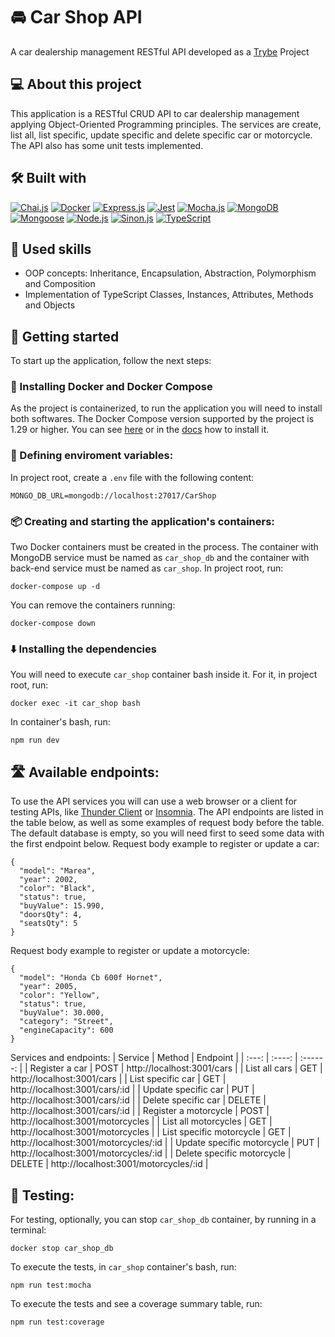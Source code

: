 # 🚘 Car Shop API
A car dealership management RESTful API developed as a [Trybe](https://www.betrybe.com/) Project

## 💻 About this project
This application is a RESTful CRUD API to car dealership management applying Object-Oriented Programming principles. The services are create, list all, list specific, update specific and delete specific car or motorcycle. The API also has some unit tests implemented.

## 🛠️ Built with
<a href="https://www.chaijs.com" target="_blank" rel="noreferrer"><img src="https://img.shields.io/badge/chai.js-323330?style=for-the-badge&logo=chai&logoColor=red" alt="Chai.js" /></a>
<a href="https://www.docker.com" target="_blank" rel="noreferrer"><img src="https://img.shields.io/badge/docker-%230db7ed.svg?style=for-the-badge&logo=docker&logoColor=white" alt="Docker" /></a>
<a href="https://expressjs.com" target="_blank" rel="noreferrer"><img src="https://img.shields.io/badge/express.js-%23404d59.svg?style=for-the-badge&logo=express&logoColor=%2361DAFB" alt="Express.js" /></a>
<a href="https://jestjs.io" target="_blank" rel="noreferrer"><img src="https://img.shields.io/badge/-jest-%23C21325?style=for-the-badge&logo=jest&logoColor=white" alt="Jest" /></a>
<a href="https://mochajs.org" target="_blank" rel="noreferrer"><img src="https://img.shields.io/badge/mocha.js-323330?style=for-the-badge&logo=mocha&logoColor=Brown" alt="Mocha.js" /></a>
<a href="https://www.mongodb.com/docs/" target="_blank" rel="noreferrer"><img src="https://img.shields.io/badge/MongoDB-4EA94B?style=for-the-badge&logo=mongodb&logoColor=white" alt="MongoDB" /></a>
<a href="https://mongoosejs.com/docs/guide.html" target="_blank" rel="noreferrer"><img src="https://img.shields.io/badge/Mongoose-880000.svg?style=for-the-badge&logo=Mongoose&logoColor=white" alt="Mongoose" /></a>
<a href="https://nodejs.org/en/" target="_blank" rel="noreferrer"><img src="https://img.shields.io/badge/node.js-6DA55F?style=for-the-badge&logo=node.js&logoColor=white" alt="Node.js" /></a>
<a href="https://sinonjs.org" target="_blank" rel="noreferrer"><img src="https://img.shields.io/badge/sinon.js-323330?style=for-the-badge&logo=sinon" alt="Sinon.js" /></a>
<a href="https://www.typescriptlang.org/" target="_blank" rel="noreferrer"><img src="https://img.shields.io/badge/typescript-%23007ACC.svg?style=for-the-badge&logo=typescript&logoColor=white" alt="TypeScript" /></a>



## 🎯 Used skills
- OOP concepts: Inheritance, Encapsulation, Abstraction, Polymorphism and Composition
- Implementation of TypeScript Classes, Instances, Attributes, Methods and Objects

## 🏁 Getting started
To start up the application, follow the next steps:

### 🐋 Installing Docker and Docker Compose
As the project is containerized, to run the application you will need to install both softwares. The Docker Compose version supported by the project is 1.29 or higher. You can see [here](https://www.digitalocean.com/community/tutorials/how-to-install-and-use-docker-compose-on-ubuntu-20-04-pt) or in the [docs](https://docs.docker.com/compose/install/) how to install it.

### 🌱 Defining enviroment variables:
In project root, create a `.env` file with the following content:
```
MONGO_DB_URL=mongodb://localhost:27017/CarShop
```
### 📦 Creating and starting the application's containers:
Two Docker containers must be created in the process. The container with MongoDB service must be named as `car_shop_db` and the container with back-end service must be named as `car_shop`.
In project root, run:
```
docker-compose up -d
```
You can remove the containers running:
```
docker-compose down
```
### ⬇️ Installing the dependencies
You will need to execute `car_shop` container bash inside it.
For it, in project root, run:
```
docker exec -it car_shop bash
```
In container's bash, run:
```
npm run dev
```
## 🛣️ Available endpoints:
To use the API services you will can use a web browser or a client for testing APIs, like [Thunder Client](https://www.thunderclient.com) or [Insomnia](https://insomnia.rest/download).
The API endpoints are listed in the table below, as well as some examples of request body before the table.
The default database is empty, so you will need first to seed some data with the first endpoint below.
Request body example to register or update a car:
```
{
  "model": "Marea",
  "year": 2002,
  "color": "Black",
  "status": true,
  "buyValue": 15.990,
  "doorsQty": 4,
  "seatsQty": 5
}
```
Request body example to register or update a motorcycle:
```
{
  "model": "Honda Cb 600f Hornet",
  "year": 2005,
  "color": "Yellow",
  "status": true,
  "buyValue": 30.000,
  "category": "Street",
  "engineCapacity": 600
}
```
Services and endpoints:
| Service | Method | Endpoint |
|  :---:  | :----: | :------: |
| Register a car | POST | http://localhost:3001/cars |
| List all cars | GET | http://localhost:3001/cars |
| List specific car | GET | http://localhost:3001/cars/:id |
| Update specific car | PUT | http://localhost:3001/cars/:id |
| Delete specific car | DELETE | http://localhost:3001/cars/:id |
| Register a motorcycle | POST | http://localhost:3001/motorcycles |
| List all motorcycles | GET | http://localhost:3001/motorcycles |
| List specific motorcycle | GET | http://localhost:3001/motorcycles/:id |
| Update specific motorcycle | PUT | http://localhost:3001/motorcycles/:id |
| Delete specific motorcycle | DELETE | http://localhost:3001/motorcycles/:id |


## 🧪 Testing:
For testing, optionally, you can stop `car_shop_db` container, by running in a terminal:
```
docker stop car_shop_db
```
To execute the tests, in `car_shop` container's bash, run:
```
npm run test:mocha
```
To execute the tests and see a coverage summary table, run:
```
npm run test:coverage
```